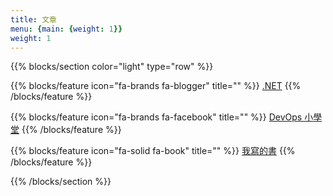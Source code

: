```yaml
---
title: 文章
menu: {main: {weight: 1}}
weight: 1
---
```


{{% blocks/section color="light" type="row" %}}

{{% blocks/feature icon="fa-brands fa-blogger" title="" %}}
[.NET](https://www.huanlintalk.com/)
{{% /blocks/feature %}}

{{% blocks/feature icon="fa-brands fa-facebook" title="" %}}
[DevOps 小學堂](https://www.facebook.com/huanlin.notes)
{{% /blocks/feature %}}

{{% blocks/feature icon="fa-solid fa-book" title="" %}}
[我寫的書](https://play.google.com/store/books/author?id=%E8%94%A1%E7%85%A5%E9%BA%9F)
{{% /blocks/feature %}}

{{% /blocks/section %}}
